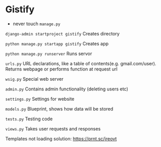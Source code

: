 # Gistify

* never touch ```manage.py```

```django-admin startproject gistify``` 
Creates directory

```python manage.py startapp gistify```
Creates app

```python manage.py runserver``` 
Runs servor

```urls.py```
URL declarations, like a table of contents(e.g. gmail.com/user). Returns webpage or performs function at request url

```wsig.py```
Special web server

```admin.py```
Contains admin functionality (deleting users etc)

```settings.py```
Settings for website

```models.py```
Blueprint, shows how data will be stored

```tests.py```
Testing code

```views.py```
Takes user requests and responses

Templates not loading solution: https://prnt.sc/jreovt
